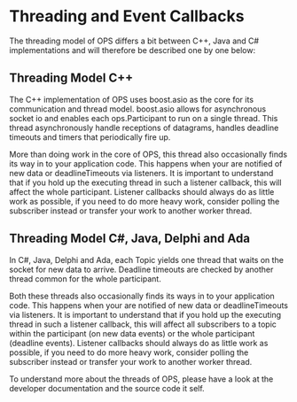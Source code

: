 # Threading and Event Callbacks #

The threading model of OPS differs a bit between C++, Java and C# implementations and will therefore be described one by one below:

## Threading Model C++ ##

The C++ implementation of OPS uses boost.asio as the core for its communication and thread model. boost.asio allows for asynchronous socket io and enables each ops.Participant  to run on a single thread. This thread asynchronously handle receptions of datagrams, handles deadline timeouts and timers that periodically fire up.

More than doing work in the core of OPS, this thread also occasionally finds its way in to your application code. This happens when your are notified of new data or deadlineTimeouts via listeners. It is important to understand that if you hold up the executing thread in such a listener callback, this will affect the whole participant. Listener callbacks should always do as little work as possible, if you need to do more heavy work, consider polling the subscriber instead or transfer your work to another worker thread.


## Threading Model C#, Java, Delphi and Ada ##

In C#, Java, Delphi and Ada, each Topic yields one thread that waits on the socket for new data to arrive. Deadline timeouts are checked by another thread common for the whole participant.

Both these threads also occasionally finds its ways in to your application code. This happens when your are notified of new data or deadlineTimeouts via listeners. It is important to understand that if you hold up the executing thread in such a listener callback, this will affect all subscribers to a topic within the participant (on new data events) or the whole participant (deadline events). Listener callbacks should always do as little work as possible, if you need to do more heavy work, consider polling the subscriber instead or transfer your work to another worker thread.

To understand more about the threads of OPS, please have a look at the developer documentation and the source code it self.
